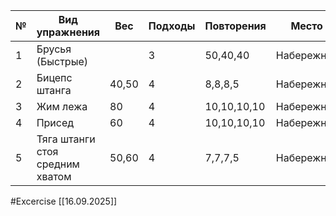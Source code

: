 
| №   | Вид упражнения                  | Вес   | Подходы | Повторения  | Место      |
| --- | ------------------------------- | ----- | ------- | ----------- | ---------- |
| 1   | Брусья (Быстрые)                |       | 3       | 50,40,40    | Набережная |
| 2   | Бицепс штанга                   | 40,50 | 4       | 8,8,8,5     | Набережная |
| 3   | Жим лежа                        | 80    | 4       | 10,10,10,10 | Набережная |
| 4   | Присед                          | 60    | 4       | 10,10,10,10 | Набережная |
| 5   | Тяга штанги стоя средним хватом | 50,60 | 4       | 7,7,7,5     | Набережная |

#Excercise
[[16.09.2025]]